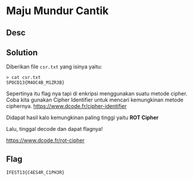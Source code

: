 # Maju Mundur Cantik

## Desc

## Solution

Diberikan file `csr.txt` yang isinya yaitu:

```
> cat csr.txt
SPOCD13{M4OC4B_M1ZR3B}
```

Sepertinya itu flag nya tapi di enkripsi menggunakan suatu metode cipher.
Coba kita gunakan Cipher Identifier untuk mencari kemungkinan metode ciphernya.
https://www.dcode.fr/cipher-identifier


Didapat hasil kalo kemungkinan paling tinggi yaitu **ROT Cipher**

Lalu, tinggal decode dan dapat flagnya!

https://www.dcode.fr/rot-cipher

## Flag

    IFEST13{C4ES4R_C1PH3R}
